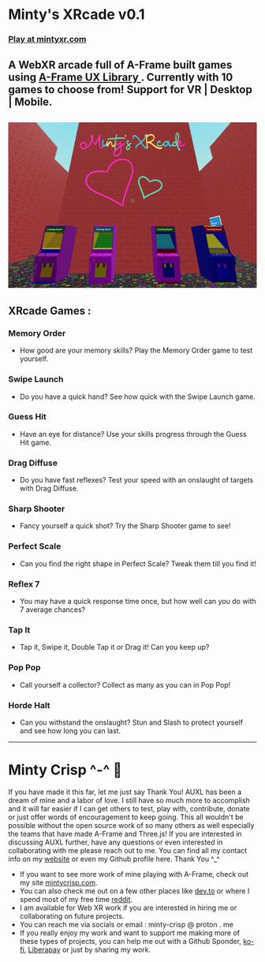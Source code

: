 # Minty's XRcade v0.1
### [Play at mintyxr.com](https://mintyxr.com)
## A WebXR arcade full of A-Frame built games using [A-Frame UX Library ](https://github.com/Minty-Crisp/AUXL). Currently with 10 games to choose from! Support for VR | Desktop | Mobile.
![xrcade preview](https://github.com/Minty-Crisp/XRcade/blob/main/assets/img/previews/preview2.jpg)
---
## XRcade Games :

### Memory Order
- How good are your memory skills? Play the Memory Order game to test yourself.

### Swipe Launch
- Do you have a quick hand? See how quick with the Swipe Launch game.

### Guess Hit
- Have an eye for distance? Use your skills progress through the Guess Hit game.

### Drag Diffuse
- Do you have fast reflexes? Test your speed with an onslaught of targets with Drag Diffuse.

### Sharp Shooter
- Fancy yourself a quick shot? Try the Sharp Shooter game to see!

### Perfect Scale
- Can you find the right shape in Perfect Scale? Tweak them till you find it!

### Reflex 7
- You may have a quick response time once, but how well can you do with 7 average chances?

### Tap It
- Tap it, Swipe it, Double Tap it or Drag it! Can you keep up?

### Pop Pop
- Call yourself a collector? Collect as many as you can in Pop Pop!

### Horde Halt
- Can you withstand the onslaught? Stun and Slash to protect yourself and see how long you can last.
---
# Minty Crisp ^-^ :watermelon: 

If you have made it this far, let me just say Thank You! AUXL has been a dream of mine and a labor of love. I still have so much more to accomplish and it will far easier if I can get others to test, play with, contribute, donate or just offer words of encouragement to keep going. This all wouldn't be possible without the open source work of so many others as well especially the teams that have made A-Frame and Three.js! If you are interested in discussing AUXL further, have any questions or even interested in collaborating with me please reach out to me. You can find all my contact info on my [website](https://mintycrisp.com) or even my Github profile here. Thank You ^_^

- If you want to see more work of mine playing with A-Frame, check out my site [mintycrisp.com](https://mintycrisp.com).
- You can also check me out on a few other places like [dev.to](https://dev.to/mintycrisp) or where I spend most of my free time [reddit](https://www.reddit.com/user/Minty-Crisp/).
- I am available for Web XR work if you are interested in hiring me or collaborating on future projects.
- You can reach me via socials or email : minty-crisp @ proton . me
- If you really enjoy my work and want to support me making more of these types of projects, you can help me out with a Github Sponder, [ko-fi](https://ko-fi.com/mintycrisp), [Liberapay](https://liberapay.com/mintycrisp/) or just by sharing my work.